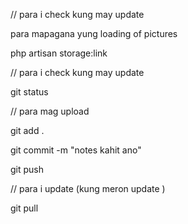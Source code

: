 // para i check kung may update

para mapagana yung loading of pictures

php artisan storage:link

// para i check kung may update

git status 

// para mag upload

git add .

git commit -m "notes kahit ano"

git push

// para i update (kung meron update )

git pull
